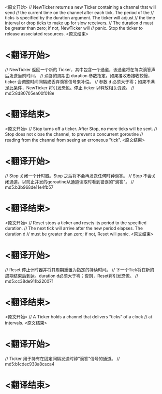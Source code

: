 
<原文开始>
// NewTicker returns a new Ticker containing a channel that will send
// the current time on the channel after each tick. The period of the
// ticks is specified by the duration argument. The ticker will adjust
// the time interval or drop ticks to make up for slow receivers.
// The duration d must be greater than zero; if not, NewTicker will
// panic. Stop the ticker to release associated resources.
<原文结束>

# <翻译开始>
// NewTicker 返回一个新的 Ticker，其中包含一个通道，该通道将在每次滴答声后发送当前时间。
// 滴答的周期由 duration 参数指定。如果接收者接收较慢，ticker 会调整时间间隔或丢弃滴答信号来补偿。
// 参数 d 必须大于零；如果不满足此条件，NewTicker 将引发恐慌。停止 ticker 以释放相关资源。
// md5:8d80705ea00f018e
# <翻译结束>


<原文开始>
// Stop turns off a ticker. After Stop, no more ticks will be sent.
// Stop does not close the channel, to prevent a concurrent goroutine
// reading from the channel from seeing an erroneous "tick".
<原文结束>

# <翻译开始>
// Stop 关闭一个计时器。Stop 之后将不会再发送任何时钟滴答。
// Stop 不会关闭通道，以防止并发的goroutine从通道读取时看到错误的"滴答"。
// md5:b3b968de11e4fb57
# <翻译结束>


<原文开始>
// Reset stops a ticker and resets its period to the specified duration.
// The next tick will arrive after the new period elapses. The duration d
// must be greater than zero; if not, Reset will panic.
<原文结束>

# <翻译开始>
// Reset 停止计时器并将其周期重置为指定的持续时间。
// 下一个Tick将在新的周期结束后到达。duration d必须大于零；否则，Reset将引发恐慌。
// md5:cc38de911b220071
# <翻译结束>


<原文开始>
// A Ticker holds a channel that delivers “ticks” of a clock
// at intervals.
<原文结束>

# <翻译开始>
// Ticker 用于持有在固定间隔发送时钟“滴答”信号的通道。
// md5:b1cdec933a8caca4
# <翻译结束>

